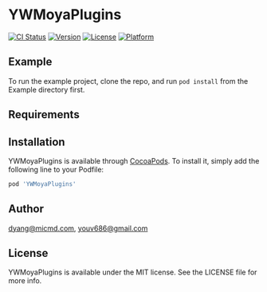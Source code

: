 # YWMoyaPlugins

[![CI Status](https://img.shields.io/travis/dyang@micmd.com/YWMoyaPlugins.svg?style=flat)](https://travis-ci.org/dyang@micmd.com/YWMoyaPlugins)
[![Version](https://img.shields.io/cocoapods/v/YWMoyaPlugins.svg?style=flat)](https://cocoapods.org/pods/YWMoyaPlugins)
[![License](https://img.shields.io/cocoapods/l/YWMoyaPlugins.svg?style=flat)](https://cocoapods.org/pods/YWMoyaPlugins)
[![Platform](https://img.shields.io/cocoapods/p/YWMoyaPlugins.svg?style=flat)](https://cocoapods.org/pods/YWMoyaPlugins)

## Example

To run the example project, clone the repo, and run `pod install` from the Example directory first.

## Requirements

## Installation

YWMoyaPlugins is available through [CocoaPods](https://cocoapods.org). To install
it, simply add the following line to your Podfile:

```ruby
pod 'YWMoyaPlugins'
```

## Author

dyang@micmd.com, youv686@gmail.com

## License

YWMoyaPlugins is available under the MIT license. See the LICENSE file for more info.

